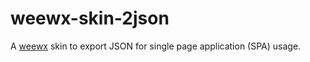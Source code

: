 # weewx-skin-2json

A [weewx](https://github.com/weewx/weewx) skin to export JSON for single page application (SPA) usage.
